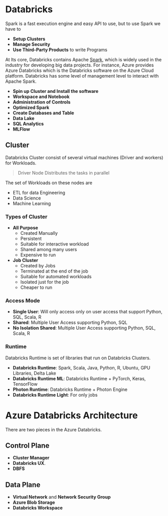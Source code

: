 # Databricks

Spark is a fast execution engine and easy API to use, but to use Spark we have to 

- **Setup Clusters**
- **Manage Security**
- **Use Third-Party Products** to write Programs

At Its core, Databricks contains Apache [Spark](Spark.md), which is widely used in the industry for developing big data projects. For instance, Azure provides Azure Databricks which is the Databricks software on the Azure Cloud platform. Databricks has some level of management level to interact with Apache Spark.

- **Spin up Cluster and Install the software**
- **Workspace and Notebook**
- **Administration of Controls**
- **Optimized Spark**
- **Create Databases and Table**
- **Data Lake**
- **SQL Analytics**
- **MLFlow**

## Cluster

Databricks Cluster consist of several virtual machines (Driver and workers) for Workloads.

> Driver Node Distributes the tasks in parallel

The set of Workloads on these nodes are

- ETL for data Engineering
- Data Science
- Machine Learning

### Types of Cluster

- **All Purpose**
	- Created Manually
	- Persistent
	- Suitable for interactive workload
	- Shared among many users
	- Expensive to run
- **Job Cluster**
	- Created by Jobs
	- Terminated at the end of the job
	- Suitable for automated workloads
	- Isolated just for the job
	- Cheaper to run

### Access Mode

- **Single User**: Will only access only on user access that support Python, SQL, Scala, R
- **Shared**: Multiple User Access supporting Python, SQL
- **No Isolation Shared**: Multiple User Access supporting Python, SQL, Scala, R

### Runtime

Databricks Runtime is set of libraries that run on Databricks Clusters.

- **Databricks Runtime**: Spark, Scala, Java, Python, R, Ubuntu, GPU Libraries, Delta Lake
- **Databricks Runtime ML**: Databricks Runtime + PyTorch, Keras, TensorFlow
- **Photon Runtime**: Databricks Runtime + Photon Engine
- **Databricks Runtime Light**: For only jobs
# Azure Databricks Architecture

There are two pieces in the Azure Databricks.

## Control Plane

- **Cluster Manager**
- **Databricks UX**.
- **DBFS**

## Data Plane

- **Virtual Network** and **Network Security Group**
- **Azure Blob Storage**
- **Databricks Workspace**
